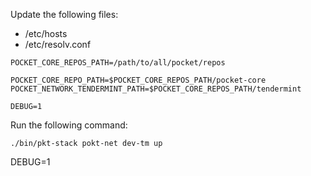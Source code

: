 Update the following files:
  - /etc/hosts
  - /etc/resolv.conf

```
POCKET_CORE_REPOS_PATH=/path/to/all/pocket/repos

POCKET_CORE_REPO_PATH=$POCKET_CORE_REPOS_PATH/pocket-core
POCKET_NETWORK_TENDERMINT_PATH=$POCKET_CORE_REPOS_PATH/tendermint

DEBUG=1
```

Run the following command:

```
./bin/pkt-stack pokt-net dev-tm up
```

DEBUG=1
